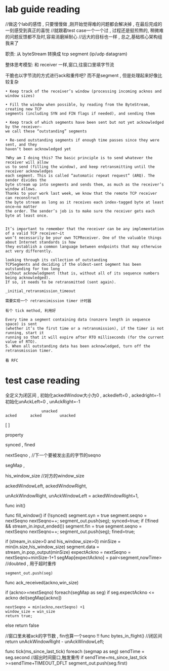 # lab guide reading

//做这个lab的感悟 , 只要慢慢做 ,刚开始觉得难的问题都会解决掉 , 在最后完成的一刻感受到真正的喜悦
//就跟着test case一个一个过 , 过程还是挺煎熬的, 稍微难的问题反馈都不及时,容易消磨掉耐心
//远大的目标也一样 , 总之,基础核心架构组我来了

职责: 从 byteStream 转换成 tcp segment (ip/udp datagram)

整体思考模型: 和 receiver 一样,窗口,往窗口里填字节流

干脆也以字节流的方式进行ack和重传吧? 而不是segment , 但是处理起来好像比较复杂

```
• Keep track of the receiver’s window (processing incoming acknos and window sizes)

• Fill the window when possible, by reading from the ByteStream, creating new TCP
segments (including SYN and FIN flags if needed), and sending them

• Keep track of which segments have been sent but not yet acknowledged by the receiver—
we call these “outstanding” segments

• Re-send outstanding segments if enough time passes since they were sent, and they
haven’t been acknowledged yet

```

```
?Why am I doing this? The basic principle is to send whatever the receiver will allow
us to send (filling the window), and keep retransmitting until the receiver acknowledges
each segment. This is called “automatic repeat request” (ARQ). The sender divides the
byte stream up into segments and sends them, as much as the receiver’s window allows.
Thanks to your work last week, we know that the remote TCP receiver can reconstruct
the byte stream as long as it receives each index-tagged byte at least once—no matter
the order. The sender’s job is to make sure the receiver gets each byte at least once.
```

```

It’s important to remember that the receiver can be any implementation of a valid TCP receiver—it
won’t necessarily be your own TCPReceiver. One of the valuable things about Internet standards is how
they establish a common language between endpoints that may otherwise act very differently.
```

```
looking through its collection of outstanding
TCPSegments and deciding if the oldest-sent segment has been outstanding for too long
without acknowledgment (that is, without all of its sequence numbers being acknowledged).
If so, it needs to be retransmitted (sent again).
```

```
_initial_retransmission_timeout

需要实现一个 retransimission timer 计时器

有个 tick method, 利用好

Every time a segment containing data (nonzero length in sequence space) is sent
(whether it’s the first time or a retransmission), if the timer is not running, start it
running so that it will expire after RTO milliseconds (for the current value of RTO).
5. When all outstanding data has been acknowledged, turn off the retransmission timer.

看 RFC

```
# test case reading

全定义为闭区间 , 初始化ackedWindow大小为0 , ackedleft=0 , ackedright=-1
初始化unAckLeft=0 , unAckRight=-1

                    unacked
    acked      acked        unacked
[                              ]

property 

synced , fined

nextSeqno ,  //下一个要被发出去的字节的seqno

segMap ,  

his_window_size //对方的window_size

ackedWindowLeft,
ackedWindowRight,

unAckWindowRight,
unAckWindowLeft = ackedWindowRight+1,


func init()
    


func fill_window()
if (!synced)
    segment.syn = true
    segment.seqno = nextSeqno
    nextSeqno++;
    segment_out.push(seg);
    synced=true;
if (!fined && stream_in.input_ended())
    segment.fin = true
    segment.seqno = nextSeqno
    nextSeqno++;
    segment_out.push(seg);
    fined=true;
    
if (stream_in.size>0 and his_window_size>0)
    minSize = min(in.size,his_window_size)
    segment.data = stream_in.pop_output(minSize)
    expectAckno = nextSeqno = nextSeqno+minSize-1+1
    segMap[expectAckno] = pair<segment,nowTime> //doubted , 用于超时重传
    
    segment_out.push(seg)


func ack_received(ackno,win_size)

if (ackno>=nextSeqno)
    foreach(segMap as seg)
        if seg.expectAckno <= ackno
            del(segMap[ackno])
    
    nextSeqno = min(ackno,nextSeqno) +1
    window_size = win_size
    return true;    
else
    return false

   
//窗口里未被ack的字节数 , fin也算一个seqno !!
func bytes_in_flight()
//闭区间
    return unAckWindowRight - unAckWindowLeft;

func tick(ms_since_last_tick)
    foreach (segmap as seg)
        sendTime = seg.second
        //超出时间窗口,触发重传
        if sendTime+ms_since_last_tick >=sendTime+TIMEOUT_DFLT
            segment_out.push(seg.first)